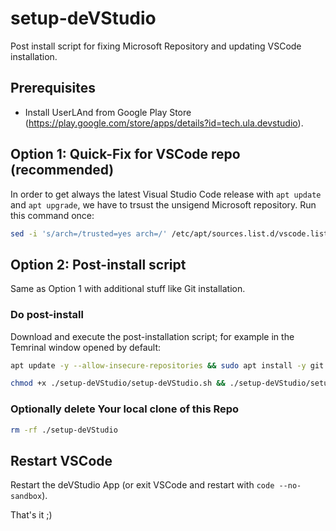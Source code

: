 # setup-deVStudio
Post install script for fixing Microsoft Repository and updating VSCode installation.

## Prerequisites
- Install UserLAnd from Google Play Store (https://play.google.com/store/apps/details?id=tech.ula.devstudio).

## Option 1: Quick-Fix for VSCode repo (recommended)
In order to get always the latest Visual Studio Code release with ```apt update``` and ```apt upgrade```, we have to trsust the unsigend Microsoft repository. Run this command once:
```bash
sed -i 's/arch=/trusted=yes arch=/' /etc/apt/sources.list.d/vscode.list && sudo apt update -y && sudo apt upgrade -y
```

## Option 2: Post-install script
Same as Option 1 with additional stuff like Git installation.

### Do post-install
Download and execute the post-installation script; for example in the Temrinal window opened by default:

```bash
apt update -y --allow-insecure-repositories && sudo apt install -y git && git clone https://github.com/brian200508/setup-deVStudio.git
```

```bash
chmod +x ./setup-deVStudio/setup-deVStudio.sh && ./setup-deVStudio/setup-deVStudio.sh
```

### Optionally delete Your local clone of this Repo
```bash
rm -rf ./setup-deVStudio
```

## Restart VSCode
Restart the deVStudio App (or exit VSCode and restart with ```code --no-sandbox```).

That's it ;)
